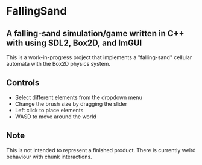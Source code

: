 # FallingSand
## A falling-sand simulation/game written in C++ with using SDL2, Box2D, and ImGUI

This is a work-in-progress project that implements a "falling-sand" cellular automata with the Box2D physics system.

## Controls
- Select different elements from the dropdown menu
- Change the brush size by dragging the slider
- Left click to place elements
- WASD to move around the world

## Note
This is not intended to represent a finished product. There is currently weird behaviour with chunk interactions.
